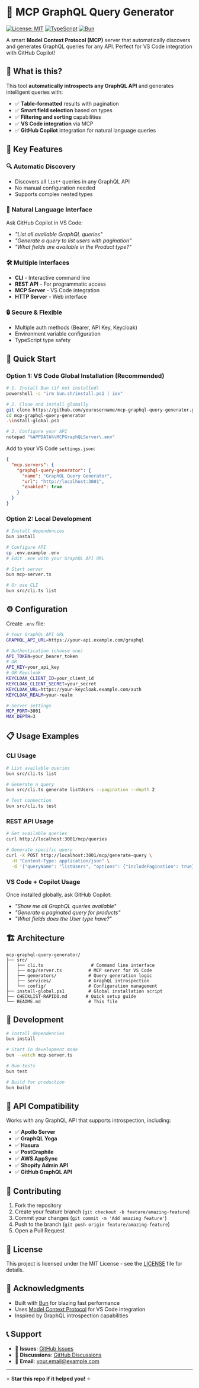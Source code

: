 # 🚀 MCP GraphQL Query Generator

[![License: MIT](https://img.shields.io/badge/License-MIT-yellow.svg)](https://opensource.org/licenses/MIT)
[![TypeScript](https://img.shields.io/badge/TypeScript-007ACC?logo=typescript&logoColor=white)](https://www.typescriptlang.org/)
[![Bun](https://img.shields.io/badge/Bun-000000?logo=bun&logoColor=white)](https://bun.sh/)

A smart **Model Context Protocol (MCP)** server that automatically discovers and generates GraphQL queries for any API. Perfect for VS Code integration with GitHub Copilot!

## 🎯 What is this?

This tool **automatically introspects any GraphQL API** and generates intelligent queries with:
- ✅ **Table-formatted** results with pagination
- ✅ **Smart field selection** based on types
- ✅ **Filtering and sorting** capabilities  
- ✅ **VS Code integration** via MCP
- ✅ **GitHub Copilot** integration for natural language queries

## 🌟 Key Features

### 🔍 **Automatic Discovery**
- Discovers all `list*` queries in any GraphQL API
- No manual configuration needed
- Supports complex nested types

### 💬 **Natural Language Interface**
Ask GitHub Copilot in VS Code:
- *"List all available GraphQL queries"*
- *"Generate a query to list users with pagination"*
- *"What fields are available in the Product type?"*

### 🛠️ **Multiple Interfaces**
- **CLI** - Interactive command line
- **REST API** - For programmatic access
- **MCP Server** - VS Code integration
- **HTTP Server** - Web interface

### 🔒 **Secure & Flexible**
- Multiple auth methods (Bearer, API Key, Keycloak)
- Environment variable configuration
- TypeScript type safety

## 🚀 Quick Start

### Option 1: VS Code Global Installation (Recommended)

```bash
# 1. Install Bun (if not installed)
powershell -c "irm bun.sh/install.ps1 | iex"

# 2. Clone and install globally
git clone https://github.com/yourusername/mcp-graphql-query-generator.git
cd mcp-graphql-query-generator
.\install-global.ps1

# 3. Configure your API
notepad "%APPDATA%\MCPGraphQLServer\.env"
```

Add to your VS Code `settings.json`:
```json
{
  "mcp.servers": {
    "graphql-query-generator": {
      "name": "GraphQL Query Generator",
      "url": "http://localhost:3001",
      "enabled": true
    }
  }
}
```

### Option 2: Local Development

```bash
# Install dependencies
bun install

# Configure API
cp .env.example .env
# Edit .env with your GraphQL API URL

# Start server
bun mcp-server.ts

# Or use CLI
bun src/cli.ts list
```

## ⚙️ Configuration

Create `.env` file:
```bash
# Your GraphQL API URL
GRAPHQL_API_URL=https://your-api.example.com/graphql

# Authentication (choose one)
API_TOKEN=your_bearer_token
# OR
API_KEY=your_api_key
# OR Keycloak
KEYCLOAK_CLIENT_ID=your_client_id
KEYCLOAK_CLIENT_SECRET=your_secret
KEYCLOAK_URL=https://your-keycloak.example.com/auth
KEYCLOAK_REALM=your-realm

# Server settings
MCP_PORT=3001
MAX_DEPTH=3
```

## 📋 Usage Examples

### CLI Usage
```bash
# List available queries
bun src/cli.ts list

# Generate a query
bun src/cli.ts generate listUsers --pagination --depth 2

# Test connection
bun src/cli.ts test
```

### REST API Usage
```bash
# Get available queries
curl http://localhost:3001/mcp/queries

# Generate specific query
curl -X POST http://localhost:3001/mcp/generate-query \
  -H "Content-Type: application/json" \
  -d '{"queryName": "listUsers", "options": {"includePagination": true}}'
```

### VS Code + Copilot Usage
Once installed globally, ask GitHub Copilot:
- *"Show me all GraphQL queries available"*
- *"Generate a paginated query for products"*
- *"What fields does the User type have?"*

## 🏗️ Architecture

```
mcp-graphql-query-generator/
├── src/
│   ├── cli.ts                  # Command line interface
│   ├── mcp/server.ts          # MCP server for VS Code
│   ├── generators/            # Query generation logic
│   ├── services/              # GraphQL introspection
│   └── config/                # Configuration management
├── install-global.ps1         # Global installation script
├── CHECKLIST-RAPIDO.md       # Quick setup guide
└── README.md                  # This file
```

## 🔧 Development

```bash
# Install dependencies
bun install

# Start in development mode
bun --watch mcp-server.ts

# Run tests
bun test

# Build for production
bun build
```

## 🚦 API Compatibility

Works with any GraphQL API that supports introspection, including:
- ✅ **Apollo Server**
- ✅ **GraphQL Yoga** 
- ✅ **Hasura**
- ✅ **PostGraphile**
- ✅ **AWS AppSync**
- ✅ **Shopify Admin API**
- ✅ **GitHub GraphQL API**

## 🤝 Contributing

1. Fork the repository
2. Create your feature branch (`git checkout -b feature/amazing-feature`)
3. Commit your changes (`git commit -m 'Add amazing feature'`)
4. Push to the branch (`git push origin feature/amazing-feature`)
5. Open a Pull Request

## 📄 License

This project is licensed under the MIT License - see the [LICENSE](LICENSE) file for details.

## 🙏 Acknowledgments

- Built with [Bun](https://bun.sh/) for blazing fast performance
- Uses [Model Context Protocol](https://modelcontextprotocol.io/) for VS Code integration
- Inspired by GraphQL introspection capabilities

## 📞 Support

- 🐛 **Issues**: [GitHub Issues](https://github.com/yourusername/mcp-graphql-query-generator/issues)  
- 💬 **Discussions**: [GitHub Discussions](https://github.com/yourusername/mcp-graphql-query-generator/discussions)
- 📧 **Email**: your.email@example.com

---

⭐ **Star this repo if it helped you!** ⭐
